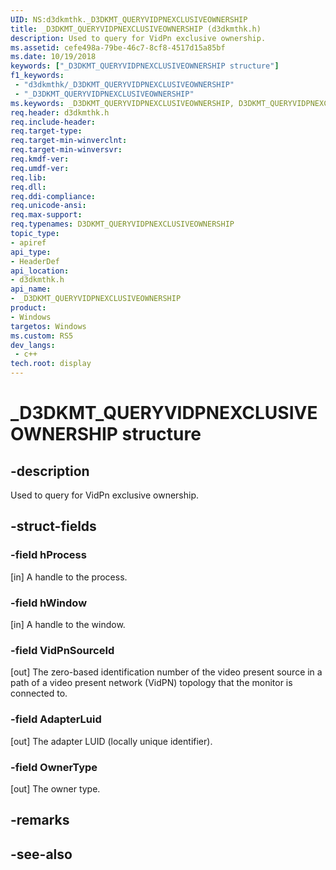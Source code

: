 ```yaml
---
UID: NS:d3dkmthk._D3DKMT_QUERYVIDPNEXCLUSIVEOWNERSHIP
title: _D3DKMT_QUERYVIDPNEXCLUSIVEOWNERSHIP (d3dkmthk.h)
description: Used to query for VidPn exclusive ownership.
ms.assetid: cefe498a-79be-46c7-8cf8-4517d15a85bf
ms.date: 10/19/2018
keywords: ["_D3DKMT_QUERYVIDPNEXCLUSIVEOWNERSHIP structure"]
f1_keywords:
 - "d3dkmthk/_D3DKMT_QUERYVIDPNEXCLUSIVEOWNERSHIP"
 - "_D3DKMT_QUERYVIDPNEXCLUSIVEOWNERSHIP"
ms.keywords: _D3DKMT_QUERYVIDPNEXCLUSIVEOWNERSHIP, D3DKMT_QUERYVIDPNEXCLUSIVEOWNERSHIP, 
req.header: d3dkmthk.h
req.include-header:
req.target-type:
req.target-min-winverclnt:
req.target-min-winversvr:
req.kmdf-ver:
req.umdf-ver:
req.lib:
req.dll:
req.ddi-compliance:
req.unicode-ansi:
req.max-support:
req.typenames: D3DKMT_QUERYVIDPNEXCLUSIVEOWNERSHIP
topic_type: 
- apiref
api_type: 
- HeaderDef
api_location: 
- d3dkmthk.h
api_name: 
- _D3DKMT_QUERYVIDPNEXCLUSIVEOWNERSHIP
product:
- Windows
targetos: Windows
ms.custom: RS5
dev_langs:
 - c++
tech.root: display
---
```


# _D3DKMT_QUERYVIDPNEXCLUSIVEOWNERSHIP structure

## -description

Used to query for VidPn exclusive ownership.

## -struct-fields

### -field hProcess

[in] A handle to the process.

### -field hWindow

[in] A handle to the window.

### -field VidPnSourceId

[out] The zero-based identification number of the video present source in a path of a video present network (VidPN) topology that the monitor is connected to.

### -field AdapterLuid

[out] The adapter LUID (locally unique identifier).

### -field OwnerType
 
[out] The owner type.

## -remarks

## -see-also
